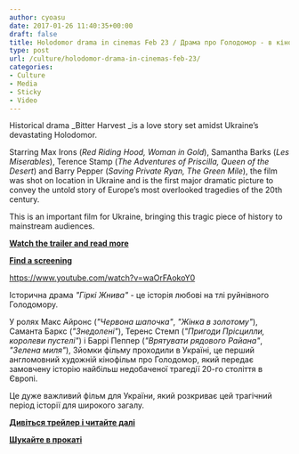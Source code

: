 ```yaml
---
author: cyoasu
date: 2017-01-26 11:40:35+00:00
draft: false
title: Holodomor drama in cinemas Feb 23 / Драма про Голодомор - в кінотеатрах 23-лютого
type: post
url: /culture/holodomor-drama-in-cinemas-feb-23/
categories:
- Culture
- Media
- Sticky
- Video
---
```




Historical drama _Bitter Harvest _is a love story set amidst Ukraine’s devastating Holodomor.

Starring Max Irons (_Red Riding Hood, Woman in Gold_), Samantha Barks (_Les Miserables_), Terence Stamp (_The Adventures of Priscilla, Queen of the Desert_) and Barry Pepper (_Saving Private Ryan, The Green Mile_), the film was shot on location in Ukraine and is the first major dramatic picture to convey the untold story of Europe’s most overlooked tragedies of the 20th century.

This is an important film for Ukraine, bringing this tragic piece of history to mainstream audiences.

[**Watch the trailer and read more**](http://www.bitterharvestfilm.com)

[**Find a screening**](http://www.beckerfilmgroup.com/bitterharvest/)

https://www.youtube.com/watch?v=waOrFAokoY0

Історична драма _"Гіркі Жнива"_ - це історія любові на тлі руйнівного Голодомору.

У ролях Макс Айронс (_"Червона шапочка"_, _"Жінка в золотому"_), Саманта Баркс (_"Знедолені"_), Теренс Стемп (_"Пригоди Прісцилли, королеви пустелі"_) і Баррі Пеппер (_"Врятувати рядового Райана"_, _"Зелена миля"_), Зйомки фільму проходили в Україні, це перший англомовний художній кінофільм про Голодомор, який передає замовчену історію найбільш недобаченої трагедії 20-го століття в Європі.

Це дуже важливий фільм для України, який розкриває цей трагічний період історії для широкого загалу.

**[Дивіться трейлер і читайте далі](http://www.bitterharvestfilm.com)**

**[Шукайте в прокаті](http://www.beckerfilmgroup.com/bitterharvest/)**


